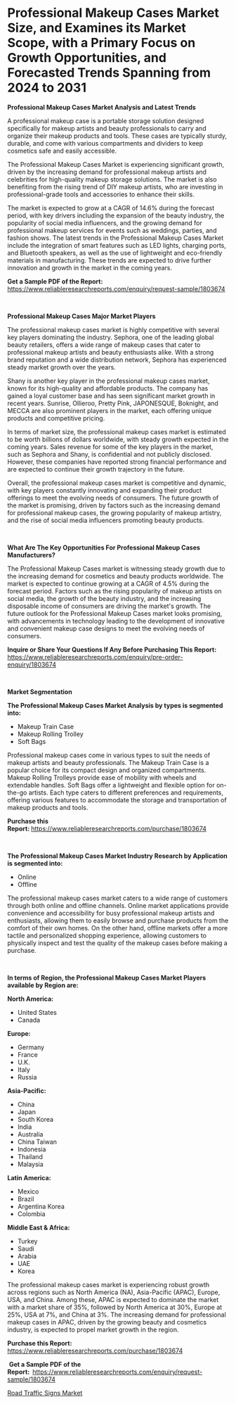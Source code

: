 <p><h1>Professional Makeup Cases Market Size, and Examines its Market Scope, with a Primary Focus on Growth Opportunities, and Forecasted Trends Spanning from 2024 to 2031</h1></p><p><strong>Professional Makeup Cases Market Analysis and Latest Trends</strong></p>
<p><p>A professional makeup case is a portable storage solution designed specifically for makeup artists and beauty professionals to carry and organize their makeup products and tools. These cases are typically sturdy, durable, and come with various compartments and dividers to keep cosmetics safe and easily accessible.</p><p>The Professional Makeup Cases Market is experiencing significant growth, driven by the increasing demand for professional makeup artists and celebrities for high-quality makeup storage solutions. The market is also benefiting from the rising trend of DIY makeup artists, who are investing in professional-grade tools and accessories to enhance their skills.</p><p>The market is expected to grow at a CAGR of 14.6% during the forecast period, with key drivers including the expansion of the beauty industry, the popularity of social media influencers, and the growing demand for professional makeup services for events such as weddings, parties, and fashion shows. The latest trends in the Professional Makeup Cases Market include the integration of smart features such as LED lights, charging ports, and Bluetooth speakers, as well as the use of lightweight and eco-friendly materials in manufacturing. These trends are expected to drive further innovation and growth in the market in the coming years.</p></p>
<p><strong>Get a Sample PDF of the Report:&nbsp;</strong> <a href="https://www.reliableresearchreports.com/enquiry/request-sample/1803674">https://www.reliableresearchreports.com/enquiry/request-sample/1803674</a></p>
<p>&nbsp;</p>
<p><strong>Professional Makeup Cases Major Market Players</strong></p>
<p><p>The professional makeup cases market is highly competitive with several key players dominating the industry. Sephora, one of the leading global beauty retailers, offers a wide range of makeup cases that cater to professional makeup artists and beauty enthusiasts alike. With a strong brand reputation and a wide distribution network, Sephora has experienced steady market growth over the years.</p><p>Shany is another key player in the professional makeup cases market, known for its high-quality and affordable products. The company has gained a loyal customer base and has seen significant market growth in recent years. Sunrise, Ollieroo, Pretty Pink, JAPONESQUE, Boknight, and MECCA are also prominent players in the market, each offering unique products and competitive pricing.</p><p>In terms of market size, the professional makeup cases market is estimated to be worth billions of dollars worldwide, with steady growth expected in the coming years. Sales revenue for some of the key players in the market, such as Sephora and Shany, is confidential and not publicly disclosed. However, these companies have reported strong financial performance and are expected to continue their growth trajectory in the future.</p><p>Overall, the professional makeup cases market is competitive and dynamic, with key players constantly innovating and expanding their product offerings to meet the evolving needs of consumers. The future growth of the market is promising, driven by factors such as the increasing demand for professional makeup cases, the growing popularity of makeup artistry, and the rise of social media influencers promoting beauty products.</p></p>
<p>&nbsp;</p>
<p><strong>What Are The Key Opportunities For Professional Makeup Cases Manufacturers?</strong></p>
<p><p>The Professional Makeup Cases market is witnessing steady growth due to the increasing demand for cosmetics and beauty products worldwide. The market is expected to continue growing at a CAGR of 4.5% during the forecast period. Factors such as the rising popularity of makeup artists on social media, the growth of the beauty industry, and the increasing disposable income of consumers are driving the market's growth. The future outlook for the Professional Makeup Cases market looks promising, with advancements in technology leading to the development of innovative and convenient makeup case designs to meet the evolving needs of consumers.</p></p>
<p><strong>Inquire or Share Your Questions If Any Before Purchasing This Report:</strong> <a href="https://www.reliableresearchreports.com/enquiry/pre-order-enquiry/1803674">https://www.reliableresearchreports.com/enquiry/pre-order-enquiry/1803674</a></p>
<p>&nbsp;</p>
<p><strong>Market Segmentation</strong></p>
<p><strong>The Professional Makeup Cases Market Analysis by types is segmented into:</strong></p>
<p><ul><li>Makeup Train Case</li><li>Makeup Rolling Trolley</li><li>Soft Bags</li></ul></p>
<p><p>Professional makeup cases come in various types to suit the needs of makeup artists and beauty professionals. The Makeup Train Case is a popular choice for its compact design and organized compartments. Makeup Rolling Trolleys provide ease of mobility with wheels and extendable handles. Soft Bags offer a lightweight and flexible option for on-the-go artists. Each type caters to different preferences and requirements, offering various features to accommodate the storage and transportation of makeup products and tools.</p></p>
<p><strong>Purchase this Report:&nbsp;</strong><a href="https://www.reliableresearchreports.com/purchase/1803674">https://www.reliableresearchreports.com/purchase/1803674</a></p>
<p>&nbsp;</p>
<p><strong>The Professional Makeup Cases Market Industry Research by Application is segmented into:</strong></p>
<p><ul><li>Online</li><li>Offline</li></ul></p>
<p><p>The professional makeup cases market caters to a wide range of customers through both online and offline channels. Online market applications provide convenience and accessibility for busy professional makeup artists and enthusiasts, allowing them to easily browse and purchase products from the comfort of their own homes. On the other hand, offline markets offer a more tactile and personalized shopping experience, allowing customers to physically inspect and test the quality of the makeup cases before making a purchase.</p></p>
<p>&nbsp;</p>
<p><strong>In terms of Region, the Professional Makeup Cases Market Players available by Region are:</strong></p>
<p>
    <p> <strong> North America: </strong>
        <ul>
            <li>United States</li>
            <li>Canada</li>
        </ul>
        </p> 
    <p> <strong> Europe: </strong>
        <ul>
            <li>Germany</li>
            <li>France</li>
            <li>U.K.</li>
            <li>Italy</li>
            <li>Russia</li>
        </ul>
        </p> 
    <p> <strong> Asia-Pacific: </strong>
        <ul>
            <li>China</li>
            <li>Japan</li>
            <li>South Korea</li>
            <li>India</li>
            <li>Australia</li>
            <li>China Taiwan</li>
            <li>Indonesia</li>
            <li>Thailand</li>
            <li>Malaysia</li>
        </ul>
        </p> 
    <p> <strong> Latin America: </strong>
        <ul>
            <li>Mexico</li>
            <li>Brazil</li>
            <li>Argentina Korea</li>
            <li>Colombia</li>
        </ul>
        </p> 
    <p> <strong> Middle East & Africa: </strong>
        <ul>
            <li>Turkey</li>
            <li>Saudi</li>
            <li>Arabia</li>
            <li>UAE</li>
            <li>Korea</li>
        </ul>
    </p>
    </p>
<p><p>The professional makeup cases market is experiencing robust growth across regions such as North America (NA), Asia-Pacific (APAC), Europe, USA, and China. Among these, APAC is expected to dominate the market with a market share of 35%, followed by North America at 30%, Europe at 25%, USA at 7%, and China at 3%. The increasing demand for professional makeup cases in APAC, driven by the growing beauty and cosmetics industry, is expected to propel market growth in the region.</p></p>
<p><strong>Purchase this Report: </strong><a href="https://www.reliableresearchreports.com/purchase/1803674">https://www.reliableresearchreports.com/purchase/1803674</a></p>
<p>&nbsp;<strong>Get a Sample PDF of the Report:&nbsp;&nbsp;</strong><a href="https://www.reliableresearchreports.com/enquiry/request-sample/1803674">https://www.reliableresearchreports.com/enquiry/request-sample/1803674</a></p>
<p><strong></strong></p>
<p><p><a href="https://confirmed-shield-e13.notion.site/Road-Traffic-Signs-Market-Insights-Market-Players-and-Forecast-Till-2031-7245d29da1514e8db50bd004c5bf97d7">Road Traffic Signs Market</a></p></p>